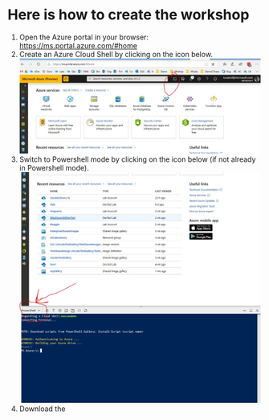 # Here is how to create the workshop

1. Open the Azure portal in your browser: https://ms.portal.azure.com/#home
2. Create an Azure Cloud Shell by clicking on the icon below. ![Icon to click](https://github.com/lucabol/AzureLabServicesWorkshop/blob/master/Console.JPG)
3. Switch to Powershell mode by clicking on the icon below (if not already in Powershell mode). ![Icon to click](./Powershell.jpg)
4. Download the 

